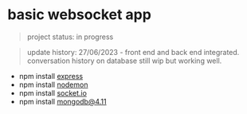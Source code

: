 <h1>basic websocket app</h1>

> project status: in progress

> update history:
> 27/06/2023 - front end and back end integrated. conversation history on database still wip but working well.

- npm install [express](https://www.npmjs.com/package/express)
- npm install [nodemon](https://www.npmjs.com/package/nodemon)
- npm install [socket.io](https://www.npmjs.com/package/socket.io)
- npm install [mongodb@4.11](https://www.npmjs.com/package/mongodb)
